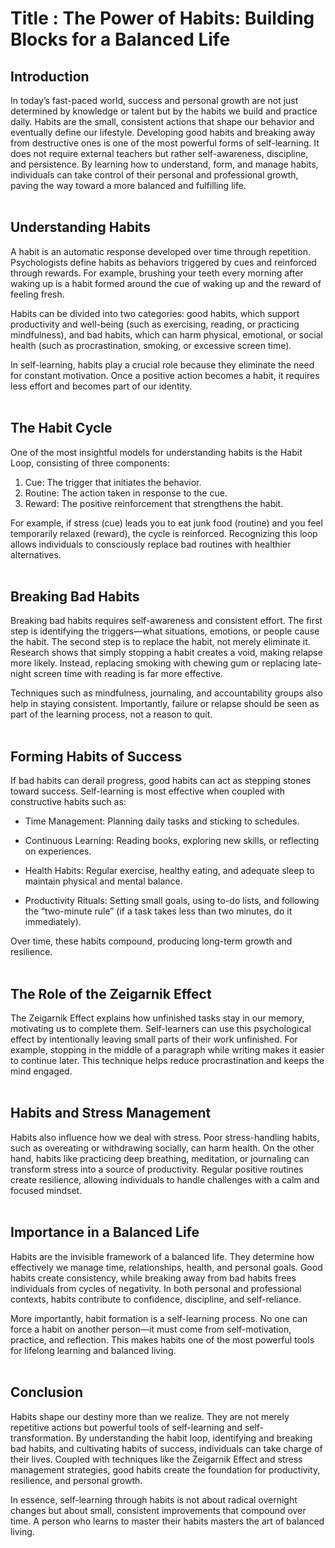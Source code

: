 # Title : The Power of Habits: Building Blocks for a Balanced Life

## Introduction

In today’s fast-paced world, success and personal growth are not just determined by knowledge or talent but by the habits we build and practice daily. Habits are the small, consistent actions that shape our behavior and eventually define our lifestyle. Developing good habits and breaking away from destructive ones is one of the most powerful forms of self-learning. It does not require external teachers but rather self-awareness, discipline, and persistence. By learning how to understand, form, and manage habits, individuals can take control of their personal and professional growth, paving the way toward a more balanced and fulfilling life.<br><br>

## Understanding Habits

A habit is an automatic response developed over time through repetition. Psychologists define habits as behaviors triggered by cues and reinforced through rewards. For example, brushing your teeth every morning after waking up is a habit formed around the cue of waking up and the reward of feeling fresh.

Habits can be divided into two categories: good habits, which support productivity and well-being (such as exercising, reading, or practicing mindfulness), and bad habits, which can harm physical, emotional, or social health (such as procrastination, smoking, or excessive screen time).

In self-learning, habits play a crucial role because they eliminate the need for constant motivation. Once a positive action becomes a habit, it requires less effort and becomes part of our identity.<br><br>

## The Habit Cycle

One of the most insightful models for understanding habits is the Habit Loop, consisting of three components:

1. Cue: The trigger that initiates the behavior.
2. Routine: The action taken in response to the cue.
3. Reward: The positive reinforcement that strengthens the habit.

For example, if stress (cue) leads you to eat junk food (routine) and you feel temporarily relaxed (reward), the cycle is reinforced. Recognizing this loop allows individuals to consciously replace bad routines with healthier alternatives.<br><br>

## Breaking Bad Habits

Breaking bad habits requires self-awareness and consistent effort. The first step is identifying the triggers—what situations, emotions, or people cause the habit. The second step is to replace the habit, not merely eliminate it. Research shows that simply stopping a habit creates a void, making relapse more likely. Instead, replacing smoking with chewing gum or replacing late-night screen time with reading is far more effective.

Techniques such as mindfulness, journaling, and accountability groups also help in staying consistent. Importantly, failure or relapse should be seen as part of the learning process, not a reason to quit.<br><br>

## Forming Habits of Success

If bad habits can derail progress, good habits can act as stepping stones toward success. Self-learning is most effective when coupled with constructive habits such as:

- Time Management: Planning daily tasks and sticking to schedules.

- Continuous Learning: Reading books, exploring new skills, or reflecting on experiences.

- Health Habits: Regular exercise, healthy eating, and adequate sleep to maintain physical and mental balance.

- Productivity Rituals: Setting small goals, using to-do lists, and following the “two-minute rule” (if a task takes less than two minutes, do it immediately).

Over time, these habits compound, producing long-term growth and resilience.<br><br>

## The Role of the Zeigarnik Effect

The Zeigarnik Effect explains how unfinished tasks stay in our memory, motivating us to complete them. Self-learners can use this psychological effect by intentionally leaving small parts of their work unfinished. For example, stopping in the middle of a paragraph while writing makes it easier to continue later. This technique helps reduce procrastination and keeps the mind engaged.<br><br>

## Habits and Stress Management

Habits also influence how we deal with stress. Poor stress-handling habits, such as overeating or withdrawing socially, can harm health. On the other hand, habits like practicing deep breathing, meditation, or journaling can transform stress into a source of productivity. Regular positive routines create resilience, allowing individuals to handle challenges with a calm and focused mindset.<br><br>

## Importance in a Balanced Life

Habits are the invisible framework of a balanced life. They determine how effectively we manage time, relationships, health, and personal goals. Good habits create consistency, while breaking away from bad habits frees individuals from cycles of negativity. In both personal and professional contexts, habits contribute to confidence, discipline, and self-reliance.

More importantly, habit formation is a self-learning process. No one can force a habit on another person—it must come from self-motivation, practice, and reflection. This makes habits one of the most powerful tools for lifelong learning and balanced living.<br><br>

## Conclusion

Habits shape our destiny more than we realize. They are not merely repetitive actions but powerful tools of self-learning and self-transformation. By understanding the habit loop, identifying and breaking bad habits, and cultivating habits of success, individuals can take charge of their lives. Coupled with techniques like the Zeigarnik Effect and stress management strategies, good habits create the foundation for productivity, resilience, and personal growth.

In essence, self-learning through habits is not about radical overnight changes but about small, consistent improvements that compound over time. A person who learns to master their habits masters the art of balanced living.
